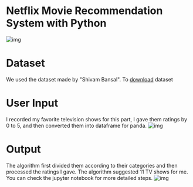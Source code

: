 # Netflix Movie Recommendation System with Python

![img](https://i.hizliresim.com/YN8bHV.jpg)

# Dataset
We used the dataset made by "Shivam Bansal". To [download](https://www.kaggle.com/shivamb/netflix-shows) dataset
# User Input
I recorded my favorite television shows for this part, I gave them ratings by 0 to 5, and then converted them into dataframe for panda.
![img](https://i.hizliresim.com/bfyHwQ.png)
# Output
The algorithm first divided them according to their categories and then processed the ratings I gave. The algorithm suggested 11 TV shows for me.
You can check the jupyter notebook for more detailed steps.
![img](https://i.hizliresim.com/l5p5o8.png)

